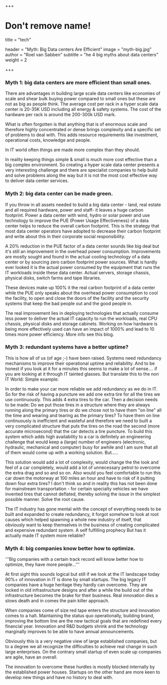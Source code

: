 +++
# Don't remove name!
title = "tech"

header = "Myth: Big Data centers Are Efficient"
image = "myth-big.jpg"
author = "Roel van Sabben"
subtitle = "he 4 big myths about data centers"
weight = 2

+++

### Myth 1: big data centers are more efficient than small ones.

There are advantages in building large scale data centers like economies of scale and shear bulk buying power compared to small ones but these are not as big as people think. The average cost per rack in a hyper scale data center is 20-35K USD including all energy &amp; safety systems. The cost of the hardware per rack is around the 200-300k USD mark.

What is often forgotten is that anything that is of enormous scale and therefore highly concentrated or dense brings complexity and a specific set of problems to deal with. This adds resource requirements like investment, operational costs, knowledge and people.

In IT world often things are made more complex than they should.

In reality keeping things simple &amp; small is much more cost effective than a big complex environment. So creating a hyper scale data center presents a very interesting challenge and there are specialist companies to help build and solve problems along the way but it is not the most cost effective way to deliver data center services.

### Myth 2: big data center can be made green.

If you throw in all assets needed to build a big data center - land, real estate and all required hardware, power and staff- it leaves a huge carbon footprint. Power a data center with wind, hydro or solar power and use technology to improve the PUE (Power Usage Effectiveness) of a data center helps to reduce the overall carbon footprint. This is the strategy that most data center operators have adopted to decrease their carbon footprint and write about this in their corporate social responsibility.

A 20% reduction in the PUE factor of a data center sounds like big deal but it's still an improvement in the overhead power consumption. Improvements are mostly sought and found in the actual cooling technology of a data center or by sourcing zero carbon footprint power sources. What is hardly ever looked it is the actual power consumed by the equipment that runs the IT workloads inside these data center. Actual servers, storage chassis, physical disks, switch farms and tape libraries.

These devices make up 100% it the real carbon footprint of a data center while the PUE only speaks about the overhead power consumption to cool the facility, to open and close the doors of the facility and the security systems that keep the bad people out and the good people in.

The real improvement lies in deploying technologies that actually consume less power to deliver the actual IT capacity to run the workloads, real CPU chassis, physical disks and storage cabinets. Working on how hardware is being more effectively used can have an impact of 1000% and lead to 10 times more power efficiency. More info see this blog.

### Myth 3: redundant systems have a better uptime?

This is how all of us (of age ;-) have been raised. Systems need redundancy mechanisms to improve their operational uptime and reliability. And to be honest if you look at it for a minutes this seems to make a lot of sense…. if you are looking at it through IT tainted glasses. But translate this to the non IT World: Simple example:

In order to make your car more reliable we add redundancy as we do in IT. So for the risk of having a puncture we add one extra tire for all the tires we use continuously. This adds 4 extra tires to the car. Then a decision needs to be made: Do we put those tires in a structure where they are always running along the primary tires or do we chose not to have them "on line" all the time and wearing and tearing as the primary tires? To have them on line continuously is inefficient and wasteful and therefore we need to built a very complicated structure that puts the tires on the road the second (more accurate microsecond) that the car detects a tire puncture. To build this system which adds high availability to a car is definitely an engineering challenge that would keep a (large) number of engineers (electronic, hydraulic, mechanical and computer) busy for awhile and I am sure that all of them would come up with a working solution. But…..

This solution would add a lot of complexity, would change the the look and feel of a car completely, would add a lot of unnecessary petrol to overcome the extra drag and so and so on. Also would you feel comfortable to run this car down the motorway at 100 miles an hour and have to risk of it putting down four extra tires? I don't think so and in reality this has not been done for mainstream transportation - for certain specialty vehicles we have invented tires that cannot deflated, thereby solving the issue in the simplest possible manner. Solve the root cause.

The IT industry has gone mental with the concept of everything needs to be built and expanded to create redundancy, it forgot somehow to look  at root causes which helped spawning a whole new industry of itself, that obviously want to keep themselves in the business of creating complicated and expensive redundant system. A self fulfilling prophecy But has it actually made IT system more reliable?

### Myth 4: big companies know better how to optimize.

'''Big companies with a certain track record will know better how to optimize, they have more people…'''

At first sight this sounds logical but still if we look at the IT landscape today 90%+ of innovation in IT is done by small startups. The big legacy IT companies have a huge heritage they hardly can overcome. They are locked in old infrastructure designs and after a while the build out of the infrastructure becomes the brake for their business. Real innovation dies a slows death and in comes the pain killer approach.

When companies come of size red tape enters the structure and innovation comes to a halt. Maintaining the status quo operationally, building brand, improving the bottom line are the new tactical goals that are redefined every financial year. Innovation and R&amp;D budgets shrink and the technology marginally improves to be able to have annual announcements.

Obviously this is a very negative view of large established companies, but to a degree we all recognize the difficulties to achieve real change in such large enterprises. On the contrary small startup of even scale up companies are agile, have an overall.

The innovation to overcome these hurdles is mostly blocked internally by the established power houses. Startups on the other hand are more keen to develop new things and have no history to deal with.
